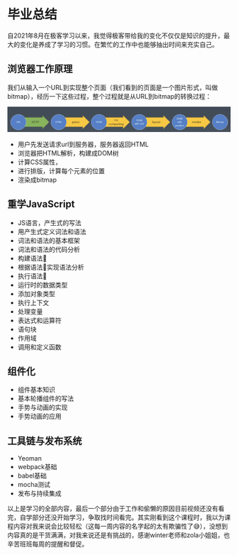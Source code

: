 # 毕业总结

自2021年8月在极客学习以来，我觉得极客带给我的变化不仅仅是知识的提升，最大的变化是养成了学习的习惯。在繁忙的工作中也能够抽出时间来充实自己。


## 浏览器工作原理
我们从输入一个URL到实现整个页面（我们看到的页面是一个图片形式，叫做bitmap），经历一下这些过程，整个过程就是从URL到bitmap的转换过程：

![browser theory](browserTheory.png)

- 用户先发送请求url到服务器，服务器返回HTML
- 浏览器把HTML解析，构建成DOM树
- 计算CSS属性，
- 进行排版，计算每个元素的位置
- 渲染成bitmap


## 重学JavaScript
- JS语言，产生式的写法
- 用产生式定义词法和语法
- 词法和语法的基本框架
- 词法和语法的代码分析
- 构建语法🌲
- 根据语法🌲实现语法分析
- 执行语法🌲
- 运行时的数据类型
- 添加对象类型
- 执行上下文
- 处理变量
- 表达式和运算符
- 语句块
- 作用域
- 调用和定义函数

## 组件化
- 组件基本知识
- 基本轮播组件的写法
- 手势与动画的实现
- 手势动画的应用

## 工具链与发布系统
- Yeoman
- webpack基础
- babel基础
- mocha测试
- 发布与持续集成


以上是学习的全部内容，最后一个部分由于工作和偷懒的原因目前视频还没有看完，自学部分还没开始学习，争取找时间看完。其实刚看到这个课程时，我以为课程内容对我来说会比较轻松（这每一周内容的名字起的太有欺骗性了😅），没想到内容真的是干货满满，对我来说还是有挑战的，感谢winter老师和zola小姐姐，也辛苦班班每周的提醒和督促。


